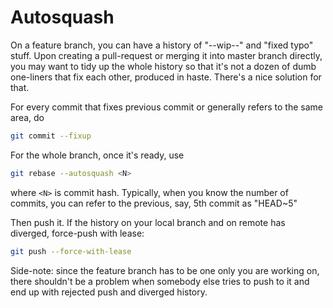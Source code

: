 # Autosquash

On a feature branch, you can have a history of "--wip--" and
"fixed typo" stuff. Upon creating a pull-request or merging it
into master branch directly, you may want to tidy up the whole
history so that it's not a dozen of dumb one-liners that fix each
other, produced in haste. There's a nice solution for that.

For every commit that fixes previous commit or generally refers
to the same area, do

```bash
git commit --fixup
```

For the whole branch, once it's ready, use

```bash
git rebase --autosquash <N>
```

where `<N>` is commit hash. Typically, when you know the number
of commits, you can refer to the previous, say, 5th commit as
"HEAD~5"

Then push it. If the history on your local branch and on remote
has diverged, force-push with lease:

```bash
git push --force-with-lease
```

Side-note: since the feature branch has to be one only you are
working on, there shouldn't be a problem when somebody else tries
to push to it and end up with rejected push and diverged history.
